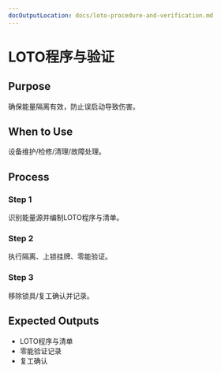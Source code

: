 ```yaml
---
docOutputLocation: docs/loto-procedure-and-verification.md
---
```


# LOTO程序与验证

## Purpose

确保能量隔离有效，防止误启动导致伤害。

## When to Use

设备维护/检修/清理/故障处理。

## Process

### Step 1

识别能量源并编制LOTO程序与清单。

### Step 2

执行隔离、上锁挂牌、零能验证。

### Step 3

移除锁具/复工确认并记录。

## Expected Outputs

- LOTO程序与清单
- 零能验证记录
- 复工确认
